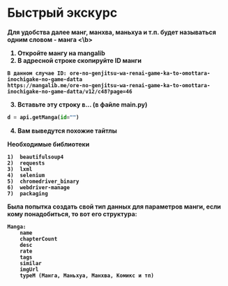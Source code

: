 # Быстрый экскурс

<b> Для удобства далее манг, манхва, маньхуа и т.п. будет называться одним словом - манга <\b>

1. Откройте мангу на mangalib
2. В адресной строке скопируйте ID манги
```
В данном случае ID: ore-no-genjitsu-wa-renai-game-ka-to-omottara-inochigake-no-game-datta
https://mangalib.me/ore-no-genjitsu-wa-renai-game-ka-to-omottara-inochigake-no-game-datta/v12/c48?page=46
```
3. Вставьте эту строку в... (в файле main.py)
```python 
d = api.getManga(id="")
```
4. Вам выведутся похожие тайтлы

Необходимые библиотеки
```
1)  beautifulsoup4
2)  requests
3)  lxml
4)  selenium
5)  chromedriver_binary
6)  webdriver-manage
7)  packaging
```

Была попытка создать свой тип данных для параметров манги, если кому понадобиться, то вот его структура:
```
Manga:
    name
    chapterCount
    desc
    rate
    tags
    similar
    imgUrl
    typeM (Манга, Маньхуа, Манхва, Комикс и тп)
```
